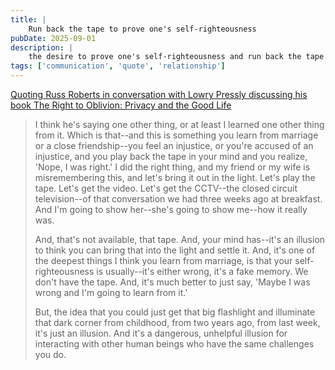 ```yaml
---
title: |
    Run back the tape to prove one's self-righteousness
pubDate: 2025-09-01
description: |
    the desire to prove one's self-righteousness and run back the tape is inevitable and hard to avoid and never successful
tags: ['communication', 'quote', 'relationship']
---
```


[Quoting Russ Roberts in conversation with Lowry Pressly discussing his book The Right to Oblivion:
Privacy and the Good Life](https://www.econtalk.org/let-me-be-forgotten-with-lowry-pressly/)

> I think he's saying one other thing, or at least I learned one other thing from it. Which is
that--and this is something you learn from marriage or a close friendship--you feel an injustice,
or you're accused of an injustice, and you play back the tape in your mind and you realize, 'Nope,
I was right.' I did the right thing, and my friend or my wife is misremembering this, and let's
bring it out in the light. Let's play the tape. Let's get the video. Let's get the CCTV--the closed
circuit television--of that conversation we had three weeks ago at breakfast. And I'm going to show
her--she's going to show me--how it really was.
> 
> And, that's not available, that tape. And, your mind has--it's an illusion to think you can bring
that into the light and settle it. And, it's one of the deepest things I think you learn from
marriage, is that your self-righteousness is usually--it's either wrong, it's a fake memory. We
don't have the tape. And, it's much better to just say, 'Maybe I was wrong and I'm going to learn
from it.'
> 
> But, the idea that you could just get that big flashlight and illuminate that dark corner from
childhood, from two years ago, from last week, it's just an illusion. And it's a dangerous,
unhelpful illusion for interacting with other human beings who have the same challenges you do.
